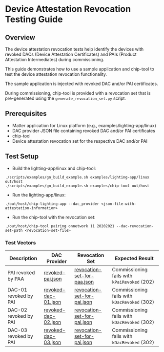 # Device Attestation Revocation Testing Guide

## Overview

The device attestation revocation tests help identify the devices with revoked
DACs (Device Attestation Certificates) and PAIs (Product Attestation
Intermediates) during commissioning.

This guide demonstrates how to use a sample application and chip-tool to test
the device attestation revocation functionality.

The sample application is injected with revoked DAC and/or PAI certificates.

During commissioning, chip-tool is provided with a revocation set that is
pre-generated using the `generate_revocation_set.py` script.

## Prerequisites

-   Matter application for Linux platform (e.g., examples/lighting-app/linux)
-   DAC provider JSON file containing revoked DAC and/or PAI certificates
-   chip-tool
-   Device attestation revocation set for the respective DAC and/or PAI

## Test Setup

-   Build the lighting-app/linux and chip-tool:

```
./scripts/examples/gn_build_example.sh examples/lighting-app/linux out/host
./scripts/examples/gn_build_example.sh examples/chip-tool out/host
```

-   Run the lighting-app/linux:

```
./out/host/chip-lighting-app --dac_provider <json-file-with-attestation-information>
```

-   Run the chip-tool with the revocation set:

```
./out/host/chip-tool pairing onnetwork 11 20202021 --dac-revocation-set-path <revocation-set-file>
```

### Test Vectors

| Description           | DAC Provider                                                                                                                 | Revocation Set                                                                                                                     | Expected Result                              |
| --------------------- | ---------------------------------------------------------------------------------------------------------------------------- | ---------------------------------------------------------------------------------------------------------------------------------- | -------------------------------------------- |
| PAI revoked by PAA    | [revoked-pai.json](../../credentials/test/revoked-attestation-certificates/dac-provider-test-vectors/revoked-pai.json)       | [revocation-set-for-paa.json](../../credentials/test/revoked-attestation-certificates/revocation-sets/revocation-set-for-paa.json) | Commissioning fails with `kPaiRevoked` (202) |
| DAC-01 revoked by PAI | [revoked-dac-01.json](../../credentials/test/revoked-attestation-certificates/dac-provider-test-vectors/revoked-dac-01.json) | [revocation-set-for-pai.json](../../credentials/test/revoked-attestation-certificates/revocation-sets/revocation-set-for-pai.json) | Commissioning fails with `kDacRevoked` (302) |
| DAC-02 revoked by PAI | [revoked-dac-02.json](../../credentials/test/revoked-attestation-certificates/dac-provider-test-vectors/revoked-dac-02.json) | [revocation-set-for-pai.json](../../credentials/test/revoked-attestation-certificates/revocation-sets/revocation-set-for-pai.json) | Commissioning fails with `kDacRevoked` (302) |
| DAC-03 revoked by PAI | [revoked-dac-03.json](../../credentials/test/revoked-attestation-certificates/dac-provider-test-vectors/revoked-dac-03.json) | [revocation-set-for-pai.json](../../credentials/test/revoked-attestation-certificates/revocation-sets/revocation-set-for-pai.json) | Commissioning fails with `kDacRevoked` (302) |
